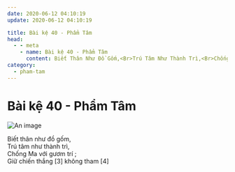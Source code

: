 ```yaml
---
date: 2020-06-12 04:10:19
update: 2020-06-12 04:10:19

title: Bài kệ 40 - Phẩm Tâm
head:
  - - meta
    - name: Bài kệ 40 - Phẩm Tâm
      content: Biết Thân Như Đồ Gốm,<Br>Trú Tâm Như Thành Trì,<Br>Chống Ma Với Gươm Trí ;<Br>Giữ Chiến Thắng [3] Không Tham [4]<Br>
category:
  - pham-tam
---
```


# Bài kệ 40 - Phẩm Tâm

![An image](/img/pham-tam/pham-tam-040.jpg)

Biết thân như đồ gốm,<br>Trú tâm như thành trì,<br>Chống Ma với gươm trí ;<br>Giữ chiến thắng [3] không tham [4]<br>
